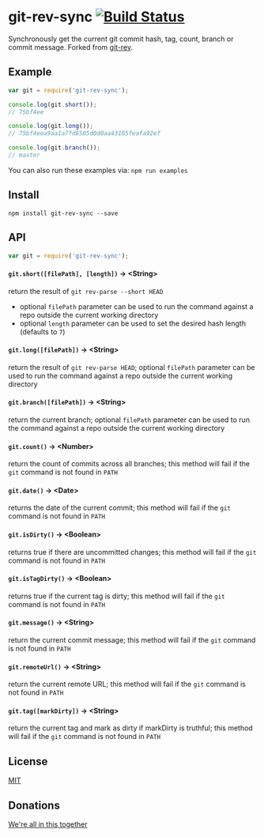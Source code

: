 git-rev-sync [![Build Status](https://travis-ci.org/kurttheviking/git-rev-sync-js.svg?branch=master)](https://travis-ci.org/kurttheviking/git-rev-sync-js)
============

Synchronously get the current git commit hash, tag, count, branch or commit message. Forked from [git-rev](https://github.com/tblobaum/git-rev).


## Example

```js
var git = require('git-rev-sync');

console.log(git.short());
// 75bf4ee

console.log(git.long());
// 75bf4eea9aa1a7fd6505d0d0aa43105feafa92ef

console.log(git.branch());
// master
```

You can also run these examples via: `npm run examples`


## Install

`npm install git-rev-sync --save`


## API

``` js
var git = require('git-rev-sync');
```

#### `git.short([filePath], [length])` &rarr; &lt;String&gt;

return the result of `git rev-parse --short HEAD`

- optional `filePath` parameter can be used to run the command against a repo outside the current working directory
- optional `length` parameter can be used to set the desired hash length (defaults to `7`)

#### `git.long([filePath])` &rarr; &lt;String&gt;

return the result of `git rev-parse HEAD`; optional `filePath` parameter can be used to run the command against a repo outside the current working directory

#### `git.branch([filePath])` &rarr; &lt;String&gt;

return the current branch; optional `filePath` parameter can be used to run the command against a repo outside the current working directory

#### `git.count()` &rarr; &lt;Number&gt;

return the count of commits across all branches; this method will fail if the `git` command is not found in `PATH`

#### `git.date()` &rarr; &lt;Date&gt;

returns the date of the current commit; this method will fail if the `git` command is not found in `PATH`

#### `git.isDirty()` &rarr; &lt;Boolean&gt;

returns true if there are uncommitted changes; this method will fail if the `git` command is not found in `PATH`

#### `git.isTagDirty()` &rarr; &lt;Boolean&gt;

returns true if the current tag is dirty; this method will fail if the `git` command is not found in `PATH`

#### `git.message()` &rarr; &lt;String&gt;

return the current commit message; this method will fail if the `git` command is not found in `PATH`

#### `git.remoteUrl()` &rarr; &lt;String&gt;

return the current remote URL; this method will fail if the `git` command is not found in `PATH`

#### `git.tag([markDirty])` &rarr; &lt;String&gt;

return the current tag and mark as dirty if markDirty is truthful; this method will fail if the `git` command is not found in `PATH`


## License

[MIT](https://github.com/kurttheviking/git-rev-sync/blob/master/LICENSE)


## Donations

[We're all in this together](https://cash.me/$kurttheviking)
